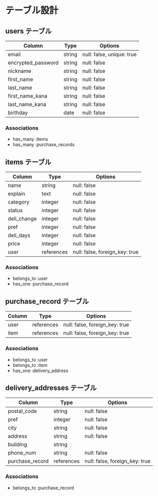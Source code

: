 # テーブル設計

## users テーブル

| Column             | Type    | Options                   |
| ------------------ | ------- | ------------------------- |
| email              | string  | null: false, unique: true |
| encrypted_password | string  | null: false               |
| nickname           | string  | null: false               |
| first_name         | string  | null: false               |
| last_name          | string  | null: false               |
| first_name_kana    | string  | null: false               |
| last_name_kana     | string  | null: false               |
| birthday           | date    | null: false               |

### Associations

- has_many :items
- has_many :purchase_records

## items テーブル

| Column          | Type       | Options                        |
| --------------- | ---------- | ------------------------------ |
| name            | string     | null: false                    |
| explain         | text       | null: false                    |
| category        | integer    | null: false                    |
| status          | integer    | null: false                    |
| deli_change     | integer    | null: false                    |
| pref            | integer    | null: false                    |
| deli_days       | integer    | null: false                    |
| price           | integer    | null: false                    |
| user            | references | null: false, foreign_key: true |

### Associations

- belongs_to :user
- has_one :purchase_record

## purchase_record テーブル

| Column | Type       | Options                        |
| ------ | ---------- | ------------------------------ |
| user   | references | null: false, foreign_key: true |
| item   | references | null: false, foreign_key: true |

### Associations

- belongs_to :user
- belongs_to :item
- has_one :delivery_address

## delivery_addresses テーブル

| Column          | Type       | Options                        |
| --------------- | ---------- | ------------------------------ |
| postal_code     | string     | null: false                    |
| pref            | integer    | null: false                    |
| city            | string     | null: false                    |
| address         | string     | null: false                    |
| building        | string     |                                |
| phone_num       | string     | null: false                    |
| purchase_record | references | null: false, foreign_key: true |

### Associations

- belongs_to :purchase_record